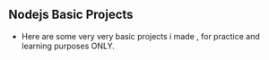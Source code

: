 ## Nodejs Basic Projects

- Here are some very very basic projects i made , for practice and learning purposes ONLY.
